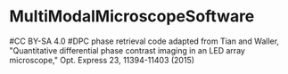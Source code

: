 # MultiModalMicroscopeSoftware
#CC BY-SA 4.0
#DPC phase retrieval code adapted from Tian and Waller, "Quantitative differential phase contrast imaging in an LED array microscope," Opt. Express 23, 11394-11403 (2015)
